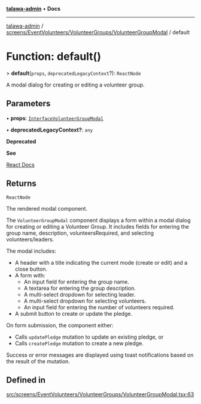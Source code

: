 [**talawa-admin**](../../../../../README.md) • **Docs**

***

[talawa-admin](../../../../../modules.md) / [screens/EventVolunteers/VolunteerGroups/VolunteerGroupModal](../README.md) / default

# Function: default()

\> **default**(`props`, `deprecatedLegacyContext`?): `ReactNode`

A modal dialog for creating or editing a volunteer group.

## Parameters

• **props**: [`InterfaceVolunteerGroupModal`](../interfaces/InterfaceVolunteerGroupModal.md)

• **deprecatedLegacyContext?**: `any`

**Deprecated**

**See**

[React Docs](https://legacy.reactjs.org/docs/legacy-context.html#referencing-context-in-lifecycle-methods)

## Returns

`ReactNode`

The rendered modal component.

The `VolunteerGroupModal` component displays a form within a modal dialog for creating or editing a Volunteer Group.
It includes fields for entering the group name, description, volunteersRequired, and selecting volunteers/leaders.

The modal includes:
- A header with a title indicating the current mode (create or edit) and a close button.
- A form with:
  - An input field for entering the group name.
  - A textarea for entering the group description.
  - A multi-select dropdown for selecting leader.
  - A multi-select dropdown for selecting volunteers.
  - An input field for entering the number of volunteers required.
- A submit button to create or update the pledge.

On form submission, the component either:
- Calls `updatePledge` mutation to update an existing pledge, or
- Calls `createPledge` mutation to create a new pledge.

Success or error messages are displayed using toast notifications based on the result of the mutation.

## Defined in

[src/screens/EventVolunteers/VolunteerGroups/VolunteerGroupModal.tsx:63](https://github.com/PalisadoesFoundation/talawa-admin/blob/084ac7e92dede9766b77e75cf296f40165965140/src/screens/EventVolunteers/VolunteerGroups/VolunteerGroupModal.tsx#L63)
